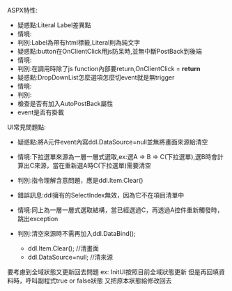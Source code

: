 ASPX特性:
- 疑惑點:Literal Label差異點
- 情境:
- 判別:Label為帶有html標籤,Literal則為純文字
- 疑惑點:button在OnClientClick用js防呆時,並無中斷PostBack到後端
- 情境:
- 判別:在調用時除了js function內部要return,OnClientClick = **return**
- 疑惑點:DropDownList怎麼選項怎麼切event就是無trigger
- 情境:
- 判別:
- 檢查是否有加入AutoPostBack屬性
- event是否有掛載



UI常見問題點:



- 疑惑點:將A元件event內寫ddl.DataSource=null並無將畫面來源給清空
- 情境:下拉選單來源為一層一層式選取,ex:選A => B => C(下拉選單),選B時會計算出C來源，當在重新選A時C(下拉選單)需要清空
- 判別:指令理解含意問題，應是ddl.Item.Clear()

- 錯誤訊息:ddl擁有的SelectIndex無效，因為它不在項目清單中
- 情境:同上為一層一層式選取結構，當已經選過C，再透過A控件重新觸發時，跳出exception
- 判別:清空來源時不需再加入ddl.DataBind(); 
  - ddl.Item.Clear(); //清畫面
  - ddl.DataSource=null; //清來源









要考慮到全域狀態又更新回去問題
ex:
InitUI按照目前全域狀態更新
但是再回填資料時，呼叫副程式true or false狀態
又把原本狀態給修改回去
